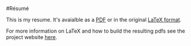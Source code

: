 #Résumé

This is my resume. It's avaialble as a [PDF](https://github.com/jlorich/resume/blob/master/joseph_lorich_resume.pdf?raw=true) or in the original [LaTeX format](https://github.com/jlorich/resume/blob/master/joseph_lorich_resume.tex).

For more information on LaTeX and how to build the resulting pdfs see the project website [here](http://www.latex-project.org/).
